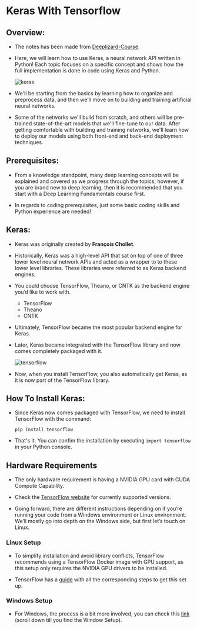 # Keras With Tensorflow

## Overview:

* The notes has been made from [Deeplizard-Course](https://deeplizard.com/learn/video/RznKVRTFkBY).

* Here, we will learn how to use Keras, a neural network API written in Python! Each topic focuses on a specific concept and shows how the full implementation is done in code using Keras and Python.

    ![keras](https://user-images.githubusercontent.com/33928040/87566184-42911600-c6e0-11ea-95f3-4adc833beb56.png)

* We'll be starting from the basics by learning how to organize and preprocess data, and then we'll move on to building and training artificial neural networks.

* Some of the networks we'll build from scratch, and others will be pre-trained state-of-the-art models that we'll fine-tune to our data. After getting comfortable with building and training networks, we'll learn how to deploy our models using both front-end and back-end deployment techniques.

## Prerequisites:

* From a knowledge standpoint, many deep learning concepts will be explained and covered as we progress through the topics, however, if you are brand new to deep learning, then it is recommended that you start with a Deep Learning Fundamentals course first.

* In regards to coding prerequisites, just some basic coding skills and Python experience are needed!

## Keras:

* Keras was originally created by **François Chollet**. 

* Historically, Keras was a high-level API that sat on top of one of three lower level neural network APIs and acted as a wrapper to to these lower level libraries. These libraries were referred to as Keras backend engines.

* You could choose TensorFlow, Theano, or CNTK as the backend engine you’d like to work with.
    
    * TensorFlow
    * Theano
    * CNTK
    
* Ultimately, TensorFlow became the most popular backend engine for Keras.

* Later, Keras became integrated with the TensorFlow library and now comes completely packaged with it.    

    ![tensorflow](https://user-images.githubusercontent.com/33928040/87566665-f98d9180-c6e0-11ea-9574-6531eb64482d.png)

* Now, when you install TensorFlow, you also automatically get Keras, as it is now part of the TensorFlow library.

## How To Install Keras:

* Since Keras now comes packaged with TensorFlow, we need to install TensorFlow with the command:
  
  `pip install tensorflow`
  
* That's it. You can confim the installation by executing `import tensorflow` in your Python console.

## Hardware Requirements
* The only hardware requirement is having a NVIDIA GPU card with CUDA Compute Capability.

* Check the [TensorFlow website](https://www.tensorflow.org/install/gpu#hardware_requirements) for currently supported versions.

* Going forward, there are different instructions depending on if you’re running your code from a Windows environment or Linux environment. We’ll mostly go into depth on the Windows side, but first let’s touch on Linux.

### Linux Setup

* To simplify installation and avoid library conflicts, TensorFlow recommends using a TensorFlow Docker image with GPU support, as this setup only requires the NVIDIA GPU drivers to be installed.

* TensorFlow has a [guide](https://www.tensorflow.org/install/docker) with all the corresponding steps to get this set up.

### Windows Setup

* For Windows, the process is a bit more involved, you can check this [link](https://deeplizard.com/learn/video/IubEtS2JAiY) (scroll down till you find the Window Setup).

